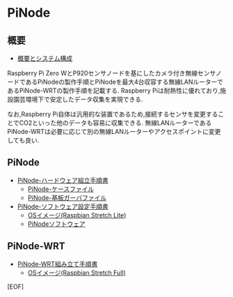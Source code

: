 # PiNode
## 概要
- [概要とシステム構成](https://www.minelab.jp/public_data/pinode.pdf)

Raspberry Pi Zero WとP920センサノードを基にしたカメラ付き無線センサノードであるPiNodeの製作手順とPiNodeを最大4台収容する無線LANルーターであるPiNode-WRTの製作手順を記載する.
Raspberry Piは耐熱性に優れており,施設園芸環境下で安定したデータ収集を実現できる.

なお,Raspberry Pi自体は汎用的な装置であるため,接続するセンサを変更することでCO2といった他のデータも容易に収集できる.
無線LANルーターであるPiNode-WRTは必要に応じて別の無線LANルーターやアクセスポイントに変更しても良い.

## PiNode
- [PiNode-ハードウェア組立手順書](https://www.minelab.jp/public_data/pinode-hardware.pdf)
    - [PiNode-ケースファイル](https://www.minelab.jp/public_data/pinode-case.zip)
    - [PiNode-基板ガーバファイル](https://www.minelab.jp/public_data/pinode-pcb_1.1.zip)
- [PiNode-ソフトウェア設定手順書](https://www.minelab.jp/public_data/pinode-software.pdf)
    - [OSイメージ(Raspbian Stretch Lite)](https://www.minelab.jp/public_data/2018-11-13-raspbian-stretch-lite.img)
    - [PiNodeソフトウェア](https://www.minelab.jp/public_data/pinode-v1.0.2.tar.gz)

## PiNode-WRT
- [PiNode-WRT組み立て手順書](https://www.minelab.jp/public_data/pinode-wrt.pdf)
    - [OSイメージ(Raspbian Stretch Full)](https://www.minelab.jp/public_data/2018-11-13-raspbian-stretch-full.img)

[EOF]
